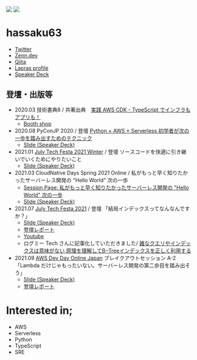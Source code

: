 <div>
  <img align="center" src="https://github-readme-stats.vercel.app/api?username=hassaku63&show_icons=true&hide_border=true" />  
  <img align="center" src="https://github-readme-stats.vercel.app/api/top-langs/?username=hassaku63&langs_count=6&hide=html&hide_border=true/" >
</div>

# hassaku63

- [Twitter](https://twitter.com/hassaku_63)
- [Zenn.dev](https://zenn.dev/hassaku63)
- [Qiita](https://qiita.com/hassaku_63)
- [Lapras profile](https://lapras.com/public/GCTGNRV)
- [Speaker Deck](https://speakerdeck.com/hassaku63)

## 登壇・出版等

- 2020.03 技術書典8 / 共著出典　[実践 AWS CDK - TypeScript でインフラもアプリも！](https://techbookfest.org/product/5655856821567488)
  - [Booth shop](https://booth.pm/ja/items/1881928)
- 2020.08 PyConJP 2020 / 登壇 [Python × AWS × Serverless 初学者が次の一歩を踏み出すためのテクニック](https://pycon.jp/2020/en/timetable/?id=203588)
  - [Slide (Speaker Deck)](https://speakerdeck.com/hassaku63/python-and-aws-and-serverless-step-to-the-next-stage-from-a-beginner)
- 2021.01 [July Tech Festa 2021 Winter](https://techfesta.connpass.com/event/193966/) / 登壇 ソースコードを快適に引き継いでいくためにやりたいこと
  - [Slide (Speaker Deck)](https://speakerdeck.com/hassaku63/jtf2021w-f5-hassaku-building-development-environment-with-docker-and-vscode?slide=2)
- 2021.03 CloudNative Days Spring 2021 Online / 私がもっと早く知りたかったサーバーレス開発の "Hello World" 次の一歩
  - [Session Page: 私がもっと早く知りたかったサーバーレス開発の "Hello World" 次の一歩](https://event.cloudnativedays.jp/cndo2021/talks/981)
  - [Slide (Speaker Deck)](https://speakerdeck.com/hassaku63/serverless-development-practices-the-next-step-of-hello-world)
- 2021.07 [July Tech Festa 2021](https://techfesta.connpass.com/event/213069/) / 登壇 「結局インデックスってなんなんですか？」
  - [Slide (Speaker Deck)](https://speakerdeck.com/hassaku63/lets-learn-about-b-tree-index)
  - [登壇レポート](https://blog.serverworks.co.jp/2021/07/19/145409)
  - [Youtube](https://youtu.be/33oFtND-dj4)
  - ログミー Tech さんに記事化していただきました/ [雑なクエリやインデックスは意味がない 原理を理解してB−Treeインデックスを正しく利用する](https://logmi.jp/tech/articles/325519)
- 2021.09 [AWS Dev Day Online Japan](https://aws.amazon.com/jp/about-aws/events/2021/devday/) ブレイクアウトセッション A-2 「Lambda だけじゃもったいない。サーバーレス開発の第二歩目を踏み出そう」
  - [Slide (Speaker Deck)](https://speakerdeck.com/hassaku63/lets-take-second-step-in-serverless-development)
  - [登壇レポート](https://blog.serverworks.co.jp/aws-dev-day-online-japan-2021-report-hashimoto)


# Interested in;

- AWS
- Serverless
- Python
- TypeScript
- SRE

